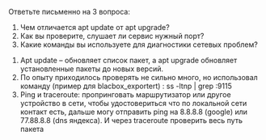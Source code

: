 Ответьте письменно на 3 вопроса:
 1. Чем отличается apt update от apt upgrade?
 2. Как вы проверите, слушает ли сервис нужный порт?
 3. Какие команды вы используете для диагностики сетевых проблем?

1)	Apt update – обновляет список пакет, а apt upgrade обновляет установленные пакеты до новых версий.
2)	 По опыту приходилось проверять не сильно много, но использовал команду (пример для blacbox_exportert) :  ss -ltnp | grep :9115
3)	Ping и traceroute: пропринговать маршрутизатор или другое устройство в сети, чтобы удостовериться что по локальной сети контакт есть, дальше могу отправить ping на 8.8.8.8 (google) или 77.88.8.8 (dns яндекса). И через traceroute проверить весь путь пакета
